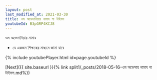 ```yaml
---
layout: post
last_modified_at: 2021-03-30
title: ওম অভেদানিয়ায় নামায গা টাইমস
youtubeId: B3pGRP4KCJ8
---
```

 
 
 ওম অভেদানিয়ায় নামায  
 
 -  যে একজন শিক্ষকের মাধ্যমে জানা যাবে 
 
  
 
  
 
 
 
 
 
 


{% include youtubePlayer.html id=page.youtubeId %}
 
[Next]({{ site.baseurl }}{% link  split1/_posts/2018-05-16-ওম অডেসায় নামায গা টাইমস.md%})
 
